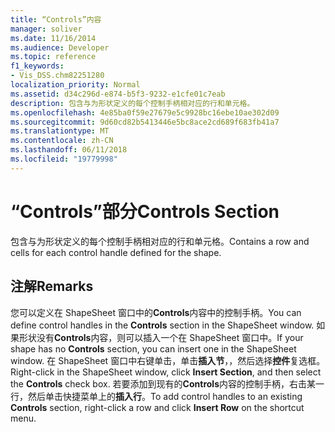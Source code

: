 ```yaml
---
title: “Controls”内容
manager: soliver
ms.date: 11/16/2014
ms.audience: Developer
ms.topic: reference
f1_keywords:
- Vis_DSS.chm82251280
localization_priority: Normal
ms.assetid: d34c296d-e874-b5f3-9232-e1cfe01c7eab
description: 包含与为形状定义的每个控制手柄相对应的行和单元格。
ms.openlocfilehash: 4e85ba0f59e27679e5c9928bc16ebe10ae302d09
ms.sourcegitcommit: 9d60cd82b5413446e5bc8ace2cd689f683fb41a7
ms.translationtype: MT
ms.contentlocale: zh-CN
ms.lasthandoff: 06/11/2018
ms.locfileid: "19779998"
---
```

# <a name="controls-section"></a><span data-ttu-id="63319-103">“Controls”部分</span><span class="sxs-lookup"><span data-stu-id="63319-103">Controls Section</span></span>

<span data-ttu-id="63319-104">包含与为形状定义的每个控制手柄相对应的行和单元格。</span><span class="sxs-lookup"><span data-stu-id="63319-104">Contains a row and cells for each control handle defined for the shape.</span></span>
  
## <a name="remarks"></a><span data-ttu-id="63319-105">注解</span><span class="sxs-lookup"><span data-stu-id="63319-105">Remarks</span></span>

<span data-ttu-id="63319-106">您可以定义在 ShapeSheet 窗口中的**Controls**内容中的控制手柄。</span><span class="sxs-lookup"><span data-stu-id="63319-106">You can define control handles in the **Controls** section in the ShapeSheet window.</span></span> <span data-ttu-id="63319-107">如果形状没有**Controls**内容，则可以插入一个在 ShapeSheet 窗口中。</span><span class="sxs-lookup"><span data-stu-id="63319-107">If your shape has no **Controls** section, you can insert one in the ShapeSheet window.</span></span> <span data-ttu-id="63319-108">在 ShapeSheet 窗口中右键单击，单击**插入节**，，然后选择**控件**复选框。</span><span class="sxs-lookup"><span data-stu-id="63319-108">Right-click in the ShapeSheet window, click **Insert Section**, and then select the **Controls** check box.</span></span> <span data-ttu-id="63319-109">若要添加到现有的**Controls**内容的控制手柄，右击某一行，然后单击快捷菜单上的**插入行**。</span><span class="sxs-lookup"><span data-stu-id="63319-109">To add control handles to an existing **Controls** section, right-click a row and click **Insert Row** on the shortcut menu.</span></span> 
  

